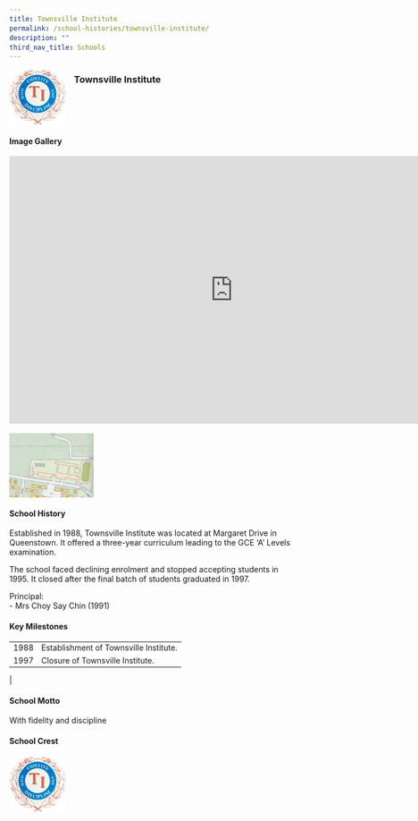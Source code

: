```yaml
---
title: Townsville Institute
permalink: /school-histories/townsville-institute/
description: ""
third_nav_title: Schools
---
```

<img align="left" style="width:20%;margin-right:15px;" src="/images/townsvilleinstitute1.jpg">

### **Townsville Institute**

<br clear="left">

#### **Image Gallery**
<iframe src="https://docs.google.com/presentation/d/e/2PACX-1vSN7XCAaM5KS9HKrFYbJMIDPMXnwr_lbnhc-TyGpjYvQVp7KVWbXINWOJ7Sne10WuMxiU9wJhzdIPjR/embed?start=false&amp;loop=true&amp;delayms=5000" frameborder="0" width="800" height="479" allowfullscreen="true"></iframe>

<p><a href="/images/townsvilleinstitute2.jpg">  
<img align="left" style="width:30%;margin-right:15px;" src="/images/townsvilleinstitute2.jpg">
</a></p>

<br clear="left">

#### **School History**
Established in 1988, Townsville Institute was located at Margaret Drive in Queenstown. It offered a three-year curriculum leading to the GCE ‘A’ Levels examination.

The school faced declining enrolment and stopped accepting students in 1995. It closed after the final batch of students graduated in 1997.

Principal:<br>
\- Mrs Choy Say Chin (1991)

#### **Key Milestones**

|  |  |
|:---:|---|
| 1988 | Establishment of Townsville Institute. |
| 1997 | Closure of Townsville Institute. |
|

#### **School Motto**
With fidelity and discipline

#### **School Crest**
<img align="left" style="width:20%;margin-right:15px;" src="/images/townsvilleinstitute1.jpg">


<br clear="left">